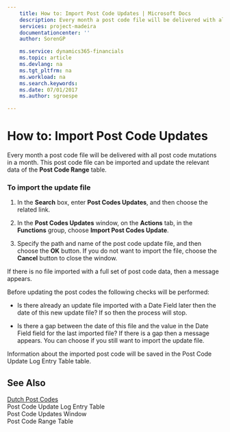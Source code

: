 ```yaml
---
    title: How to: Import Post Code Updates | Microsoft Docs
    description: Every month a post code file will be delivered with all post code mutations in a month. This post code file can be imported and update the relevant data of the **Post Code Range** table.
    services: project-madeira
    documentationcenter: ''
    author: SorenGP

    ms.service: dynamics365-financials
    ms.topic: article
    ms.devlang: na
    ms.tgt_pltfrm: na
    ms.workload: na
    ms.search.keywords:
    ms.date: 07/01/2017
    ms.author: sgroespe

---
```

# How to: Import Post Code Updates
Every month a post code file will be delivered with all post code mutations in a month. This post code file can be imported and update the relevant data of the **Post Code Range** table.  
  
### To import the update file  
  
1.  In the **Search** box, enter **Post Codes Updates**, and then choose the related link.  
  
2.  In the **Post Codes Updates** window, on the **Actions** tab, in the **Functions** group, choose **Import Post Codes Update**.  
  
3.  Specify the path and name of the post code update file, and then choose the **OK** button. If you do not want to import the file, choose the **Cancel** button to close the window.  
  
 If there is no file imported with a full set of post code data, then a message appears.  
  
 Before updating the post codes the following checks will be performed:  
  
-   Is there already an update file imported with a Date Field later then the date of this new update file? If so then the process will stop.  
  
-   Is there a gap between the date of this file and the value in the Date Field field for the last imported file? If there is a gap then a message appears. You can choose if you still want to import the update file.  
  
 Information about the imported post code will be saved in the Post Code Update Log Entry Table table.  
  
## See Also  
 [Dutch Post Codes](dutch-post-codes.md)   
 Post Code Update Log Entry Table   
 Post Code Updates Window   
 Post Code Range Table